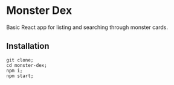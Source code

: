 # Monster Dex

Basic React app for listing and searching through monster cards.

## Installation

```shell
git clone;
cd monster-dex;
npm i;
npm start;
```